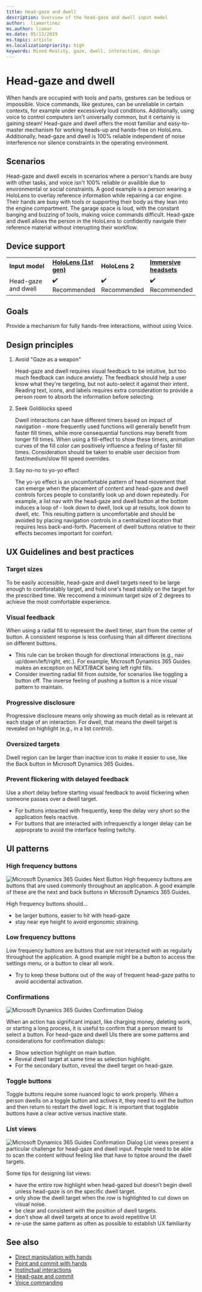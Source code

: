 ```yaml
---
title: Head-gaze and dwell
description: Overview of the head-gaze and dwell input model
author:  liamartinez
ms.author: liamar
ms.date: 05/13/2019
ms.topic: article
ms.localizationpriority: high
keywords: Mixed Reality, gaze, dwell, interaction, design
---
```


# Head-gaze and dwell

When hands are occupied with tools and parts, gestures can be tedious or impossible. Voice commands, like gestures, can be unreliable in certain contexts, for example under excessively loud conditions. Additionally, using voice to control computers isn't universally common, but it certainly is gaining steam! Head-gaze and dwell offers the most familiar and easy-to-master mechanism for working heads-up and hands-free on HoloLens. Additionally, head-gaze and dwell is 100% reliable independent of noise interference nor silence constraints in the operating environment.

## Scenarios

Head-gaze and dwell excels in scenarios where a person's hands are busy with other tasks, and voice isn't 100% reliable or availible due to environmental or social constraints. A good example is a person wearing a HoloLens to overlay reference information while repairing a car engine. Their hands are busy with tools or supporting their body as they lean into the engine compartment. The garage space is loud, with the constant banging and buzzing of tools, making voice commands difficult. Head-gaze and dwell allows the person in the HoloLens to confidently navigate their reference material without interupting their workflow. 

## Device support

<table>
    <colgroup>
    <col width="25%" />
    <col width="25%" />
    <col width="25%" />
    <col width="25%" />
    </colgroup>
    <tr>
        <td><strong>Input model</strong></td>
        <td><a href="hololens-hardware-details.md"><strong>HoloLens (1st gen)</strong></a></td>
        <td><strong>HoloLens 2</strong></td>
        <td><a href="immersive-headset-hardware-details.md"><strong>Immersive headsets</strong></a></td>
    </tr>
     <tr>
        <td>Head-gaze and dwell</td>
        <td>✔️ Recommended</td>
        <td>✔️ Recommended</td>
        <td>✔️ Recommended</td>
    </tr>
</table>

## Goals

Provide a mechanism for fully hands-free interactions, without using Voice.

## Design principles

1. Avoid "Gaze as a weapon"

    Head-gaze and dwell requires visual feedback to be intuitive, but too much feedback can induce anxiety. The feedback should help a user know what they're targeting, but not auto-select it against their intent. Reading text, icons, and labels requires extra consideration to provide a person room to absorb the information before selecting.
	
2. Seek Goldilocks speed
	
    Dwell interactions can have different timers based on impact of navigation - more frequently used functions will generally benefit from faster fill times, while more consequential functions may benefit from longer fill times. When using a fill-effect to show these timers, animation curves of the fill color can positively influence a feeling of faster fill times. Consideration should be taken to enable user decision from fast/medium/slow fill speed overrides.
	
3. Say no-no to yo-yo effect

    The yo-yo effect is an uncomfortable pattern of head movement that can emerge when the placement of content and head-gaze and dwell controls forces people to constantly look up and down repeatedly. For example, a list nav with the head-gaze and dwell button at the bottom induces a loop of - look down to dwell, look up at results, look down to dwell, etc. This resulting pattern is uncomfortable and should be avoided by placing navigation controls in a centralized location that requires less back-and-forth. Placement of dwell buttons relative to their effects becomes important for comfort.

## UX Guidelines and best practices

### Target sizes
  To be easily accessible, head-gaze and dwell targets need to be large enough to comforatably target, and hold one's head stabily on the target for the prescribed time. We reccomend a minimum target size of 2 degrees to achieve the most comfortable experience. 

### Visual feedback

When using a radial fill to represent the dwell timer, start from the center of button. A consistent response is less confusing than all different directions on different buttons. 

  * This rule can be broken though for directional interactions (e.g., nav up/down/left/right, etc.). For example, Microsoft Dynamics 365 Guides makes an exception on NEXT/BACK being left right fills.
  * Consider inverting radial fill from outside, for scenarios like toggling a button off. The inverse feeling of pushing a button is a nice visual pattern to maintain. 

### Progressive disclosure

Progressive disclosure means only showing as much detail as is relevant at each stage of an interaction. For dwell, that means the dwell target is revealed on highlight (e.g., in a list control).

 ### Oversized targets
Dwell region can be larger than inactive icon to make it easier to use, like the Back button in Microsoft Dynamics 365 Guides.

### Prevent flickering with delayed feedback
Use a short delay before starting visual feedback to avoid flickering when someone passes over a dwell target.
* For buttons inteacted with frequently, keep the delay very short so the application feels reactive.
* For buttons that are interacted with infrequenctly a longer delay can be approprate to avoid the interface feeling twitchy.

## UI patterns

### High frequency buttons
![Microsoft Dynamics 365 Guides Next Button](images/GuideNextButton.png "Microsoft Dynamics 365 Guides Next Button")
High frequency buttons are buttons that are used commonly throughout an application. A good example of these are the next and back buttons in Microsoft Dynamics 365 Guides.

High frequency buttons should...
* be larger buttons, easier to hit with head-gaze
* stay near eye height to avoid ergonomic straining.

### Low frequency buttons
Low frequency buttons are buttons that are not interacted with as regularly throughout the application. A good example might be a button to access the settings menu, or a button to clear all work.

* Try to keep these buttons out of the way of frequent head-gaze paths to avoid accidental activation. 

### Confirmations
![Microsoft Dynamics 365 Guides Confirmation Dialog](images/GuidesConfirmation.png "Microsoft Dynamics 365 Guides Confirmation Dialog")

When an action has significant impact, like charging money, deleting work, or starting a long process, it is useful to confirm that a person meant to select a button. For head-gaze and dwell UIs there are some patterns and considerations for confirmation dialogs:

  * Show selection highlight on main button.
  * Reveal dwell target at same time as selection highlight.
  * For the secondary button, reveal the dwell target on head-gaze.
		
### Toggle buttons
Toggle buttons require some nuanced logic to work properly. When a person dwells on a toggle button and actives it, they need to exit the button and then return to restart the dwell logic. It is important that togglable buttons have a clear active versus inactive state. 

### List views
![Microsoft Dynamics 365 Guides Confirmation Dialog](images/GuidesListView.png "Microsoft Dynamics 365 Guides Confirmation Dialog")
List views present a particular challenge for head-gaze and dwell input. People need to be able to scan the content without feeling like that have to tiptoe around the dwell targets. 

Some tips for designing list views:
* have the entire row highlight when head-gazed but doesn’t begin dwell unless head-gaze is on the specific dwell target.
* only show the dwell target when the row is highlighted to cut down on visual noise.
* be clear and consistent with the position of dwell targets.
* don't show all dwell targets at once to avoid repetitive UI
* re-use the same pattern as often as possible to establish UX familiarity
 
 ## See also
* [Direct manipulation with hands](direct-manipulation.md)
* [Point and commit with hands](point-and-commit.md)
* [Instinctual interactions](interaction-fundamentals.md)
* [Head-gaze and commit](gaze-and-commit.md)
* [Voice commanding](voice-design.md)
